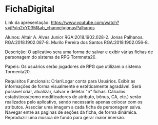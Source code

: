 # FichaDigital
Link da apresentação: https://www.youtube.com/watch?v=jPxIq2xY03M&ab_channel=jonasPalhanos

Alunos:
Altair A. Alves Junior     RGA:2018.1902.028-2.
Jonas Palhanos.            RGA:2018.1902.087-8.
Murilo Pereira dos Santos  RGA:2018.1902.056-8.

Descrição:
O aplicativo sera uma forma de salvar e exibir várias fichas de personagem do sistema de RPG Tormneta20.

Papeis:
Os usuários serão jogadores de RPG que utilizam o sistema Tormenta20.

Requisitos Funcionais:
Criar/Logar conta para Usuários.
Exibir as informações de forma visualmente e estéticamente agradável. 
Será possivel criar, atualizar, salvar e deletar "n" fichas.
Cálculos estatísticos(como modificadores de atributo, bônus, CA, etc.) serão realizados pelo aplicativo, sendo necessário apenas colocar com os atributos.
Associar uma imagem a cada ficha de personagem salva.
Navegar entre as paginas de seções da ficha, de forma dinâmica.
Reproduzir uma música de fundo para gerar maior imersão.





